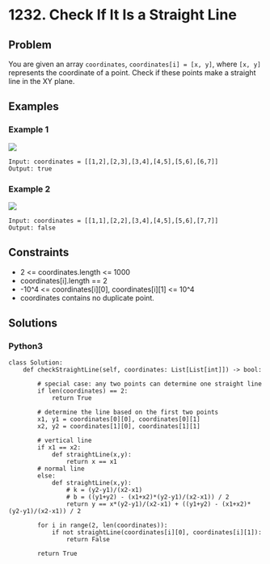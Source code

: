 # 1232. Check If It Is a Straight Line

## Problem

You are given an array `coordinates`, `coordinates[i] = [x, y]`, where `[x, y]` represents the coordinate of a point. Check if these points make a straight line in the XY plane.


## Examples

### Example 1

![](https://assets.leetcode.com/uploads/2019/10/15/untitled-diagram-2.jpg)

```
Input: coordinates = [[1,2],[2,3],[3,4],[4,5],[5,6],[6,7]]
Output: true
```

### Example 2

![](https://assets.leetcode.com/uploads/2019/10/09/untitled-diagram-1.jpg)

```
Input: coordinates = [[1,1],[2,2],[3,4],[4,5],[5,6],[7,7]]
Output: false
```

## Constraints

* 2 <= coordinates.length <= 1000
* coordinates[i].length == 2
* -10^4 <= coordinates[i][0], coordinates[i][1] <= 10^4
* coordinates contains no duplicate point.

## Solutions

### Python3

```
class Solution:
    def checkStraightLine(self, coordinates: List[List[int]]) -> bool:
        
        # special case: any two points can determine one straight line
        if len(coordinates) == 2:
            return True
        
        # determine the line based on the first two points
        x1, y1 = coordinates[0][0], coordinates[0][1]
        x2, y2 = coordinates[1][0], coordinates[1][1]
        
        # vertical line
        if x1 == x2:
            def straightLine(x,y):
                return x == x1
        # normal line
        else:
            def straightLine(x,y):
                # k = (y2-y1)/(x2-x1)
                # b = ((y1+y2) - (x1+x2)*(y2-y1)/(x2-x1)) / 2
                return y == x*(y2-y1)/(x2-x1) + ((y1+y2) - (x1+x2)*(y2-y1)/(x2-x1)) / 2
        
        for i in range(2, len(coordinates)):
            if not straightLine(coordinates[i][0], coordinates[i][1]):
                return False
        
        return True
```

